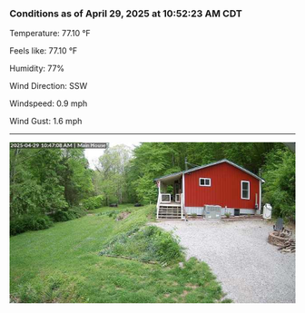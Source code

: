 ### Conditions as of April 29, 2025 at 10:52:23 AM CDT 

Temperature: 77.10 &deg;F

Feels like: 77.10 &deg;F

Humidity: 77%

Wind Direction: SSW

Windspeed: 0.9 mph

Wind Gust: 1.6 mph

---

<img src="./images/latest.jpeg"/>

